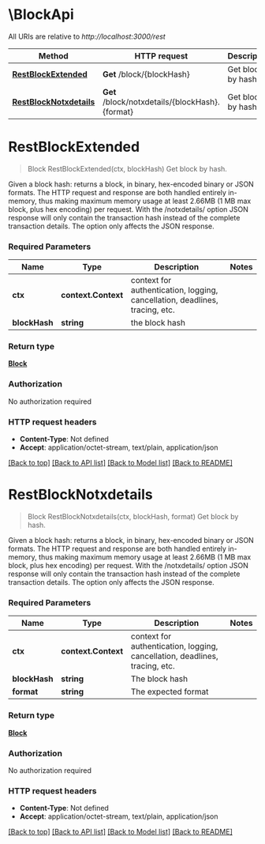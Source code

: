 # \BlockApi

All URIs are relative to *http://localhost:3000/rest*

Method | HTTP request | Description
------------- | ------------- | -------------
[**RestBlockExtended**](BlockApi.md#RestBlockExtended) | **Get** /block/{blockHash} | Get block by hash.
[**RestBlockNotxdetails**](BlockApi.md#RestBlockNotxdetails) | **Get** /block/notxdetails/{blockHash}.{format} | Get block by hash.


# **RestBlockExtended**
> Block RestBlockExtended(ctx, blockHash)
Get block by hash.

Given a block hash: returns a block, in binary, hex-encoded binary or JSON formats. The HTTP request and response are both handled entirely in-memory, thus making maximum memory usage at least 2.66MB (1 MB max block, plus hex encoding) per request. With the /notxdetails/ option JSON response will only contain the transaction hash instead of the complete transaction details. The option only affects the JSON response.

### Required Parameters

Name | Type | Description  | Notes
------------- | ------------- | ------------- | -------------
 **ctx** | **context.Context** | context for authentication, logging, cancellation, deadlines, tracing, etc.
  **blockHash** | **string**| the block hash | 

### Return type

[**Block**](Block.md)

### Authorization

No authorization required

### HTTP request headers

 - **Content-Type**: Not defined
 - **Accept**: application/octet-stream, text/plain, application/json

[[Back to top]](#) [[Back to API list]](../README.md#documentation-for-api-endpoints) [[Back to Model list]](../README.md#documentation-for-models) [[Back to README]](../README.md)

# **RestBlockNotxdetails**
> Block RestBlockNotxdetails(ctx, blockHash, format)
Get block by hash.

Given a block hash: returns a block, in binary, hex-encoded binary or JSON formats. The HTTP request and response are both handled entirely in-memory, thus making maximum memory usage at least 2.66MB (1 MB max block, plus hex encoding) per request. With the /notxdetails/ option JSON response will only contain the transaction hash instead of the complete transaction details. The option only affects the JSON response.

### Required Parameters

Name | Type | Description  | Notes
------------- | ------------- | ------------- | -------------
 **ctx** | **context.Context** | context for authentication, logging, cancellation, deadlines, tracing, etc.
  **blockHash** | **string**| The block hash | 
  **format** | **string**| The expected format | 

### Return type

[**Block**](Block.md)

### Authorization

No authorization required

### HTTP request headers

 - **Content-Type**: Not defined
 - **Accept**: application/octet-stream, text/plain, application/json

[[Back to top]](#) [[Back to API list]](../README.md#documentation-for-api-endpoints) [[Back to Model list]](../README.md#documentation-for-models) [[Back to README]](../README.md)

